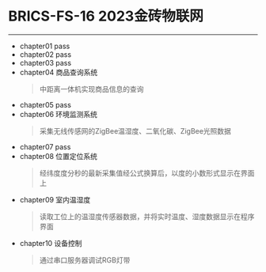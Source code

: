 # BRICS-FS-16 2023金砖物联网

***
   
   - chapter01
     pass
   - chapter02
     pass  
   - chapter03
     pass
   - chapter04
     商品查询系统
     >中距离一体机实现商品信息的查询
   - chapter05
     pass
   - chapter06
     环境监测系统
     >采集无线传感网的ZigBee温湿度、二氧化碳、ZigBee光照数据
   - chapter07
     pass
   - chapter08
     位置定位系统
     >经纬度度分秒的最新采集值经公式换算后，以度的小数形式显示在界面上
   - chapter09
     室内温湿度
     >读取工位上的温湿度传感器数据，并将实时温度、湿度数据显示在程序界面
   - chapter10
     设备控制
     >通过串口服务器调试RGB灯带

